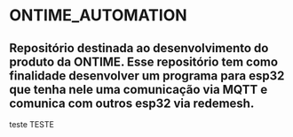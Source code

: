 # ONTIME_AUTOMATION
Repositório destinada ao desenvolvimento do produto da ONTIME.
Esse repositório tem como finalidade desenvolver um programa para esp32 que tenha nele uma comunicação via MQTT e comunica com outros esp32 via redemesh.
---------------------------

teste
TESTE
